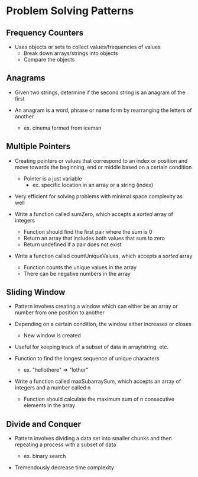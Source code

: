 # Problem Solving Patterns

## Frequency Counters

- Uses objects or sets to collect values/frequencies of values
  - Break down arrays/strings into objects
  - Compare the objects

## Anagrams

- Given two strings, determine if the second string is an anagram of the first

- An anagram is a word, phrase or name form by rearranging the letters of another
  - ex. cinema formed from iceman

## Multiple Pointers

- Creating pointers or values that correspond to an index or position and move towards the beginning, end or middle based on a certain condition
  - Pointer is a just variable
    - ex. specific location in an array or a string (index)

- Very efficient for solving problems with minimal space complexity as well

- Write a function called sumZero, which accepts a *sorted* array of integers
  - Function should find the first pair where the sum is 0
  - Return an array that includes both values that sum to zero
  - Return undefined if a pair does not exist

- Write a function called countUniqueValues, which accepts a *sorted* array
  - Function counts the unique values in the array
  - There can be negative numbers in the array

## Sliding Window

- Pattern involves creating a window which can either be an array or number from one position to another

- Depending on a certain condition, the window either increases or closes
  - New window is created

- Useful for keeping track of a subset of data in array/string, etc.

- Function to find the longest sequence of unique characters
  - ex. "hellothere" => "lother"

- Write a function called maxSubarraySum, which accepts an array of integers and a number called n
  - Function should calculate the maximum sum of n consecutive elements in the array

## Divide and Conquer

- Pattern involves dividing a data set into smaller chunks and then repeating a process with a subset of data
  - ex. binary search

- Tremendously decrease time complexity